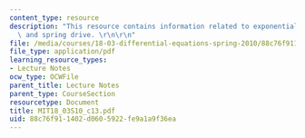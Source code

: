 ```yaml
---
content_type: resource
description: "This resource contains information related to exponential response formula\
  \ and spring drive. \r\n\r\n"
file: /media/courses/18-03-differential-equations-spring-2010/88c76f911402d0605922fe9a1a9f36ea_MIT18_03S10_c13.pdf
file_type: application/pdf
learning_resource_types:
- Lecture Notes
ocw_type: OCWFile
parent_title: Lecture Notes
parent_type: CourseSection
resourcetype: Document
title: MIT18_03S10_c13.pdf
uid: 88c76f91-1402-d060-5922-fe9a1a9f36ea
---
```

